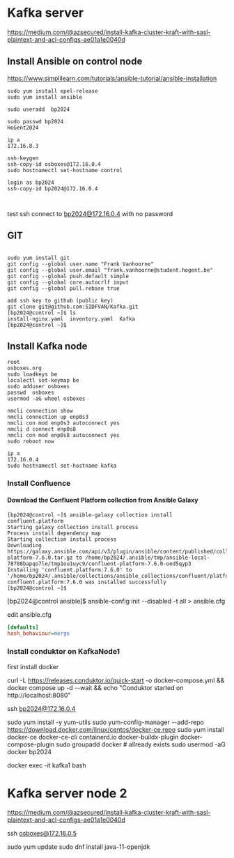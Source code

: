 # Kafka server

https://medium.com/@azsecured/install-kafka-cluster-kraft-with-sasl-plaintext-and-acl-configs-ae01a1e0040d





## Install Ansible on control node

<https://www.simplilearn.com/tutorials/ansible-tutorial/ansible-installation>

```console
sudo yum install epel-release
sudo yum install ansible

sudo useradd  bp2024

sudo passwd bp2024 
HoGent2024

ip a 
172.16.8.3

ssh-keygen
ssh-copy-id osboxes@172.16.0.4
sudo hostnamectl set-hostname control

login as bp2024
ssh-copy-id bp2024@172.16.0.4



```
test ssh connect to bp2024@172.16.0.4 with no password

## GIT

```console

sudo yum install git
git config --global user.name "Frank Vanhoorne"
git config --global user.email "frank.vanhoorne@student.hogent.be"
git config --global push.default simple
git config --global core.autocrlf input
git config --global pull.rebase true

add ssh key to github (public key)
git clone git@github.com:SIDFVAN/Kafka.git
[bp2024@control ~]$ ls
install-nginx.yaml  inventory.yaml  Kafka
[bp2024@control ~]$

```



## Install Kafka node

```console
root 
osboxes.org
sudo loadkeys be
localectl set-keymap be                     
sudo adduser osboxes
passwd  osboxes
usermod -aG wheel osboxes

nmcli connection show
nmcli connection up enp0s3
nmcli con mod enp0s3 autoconnect yes 
nmcli d connect enp0s8
nmcli con mod enp0s8 autoconnect yes 
sudo reboot now

ip a 
172.16.0.4
sudo hostnamectl set-hostname kafka
```

### Install Confluence

#### Download the Confluent Platform collection from Ansible Galaxy

```console
[bp2024@control ~]$ ansible-galaxy collection install confluent.platform
Starting galaxy collection install process
Process install dependency map
Starting collection install process
Downloading https://galaxy.ansible.com/api/v3/plugin/ansible/content/published/collections/artifacts/confluent-platform-7.6.0.tar.gz to /home/bp2024/.ansible/tmp/ansible-local-78708bapqo7le/tmp1ou1uyc9/confluent-platform-7.6.0-oed5qyp3
Installing 'confluent.platform:7.6.0' to '/home/bp2024/.ansible/collections/ansible_collections/confluent/platform'
confluent.platform:7.6.0 was installed successfully
[bp2024@control ~]$ 

```
[bp2024@control ansible]$ ansible-config init --disabled -t all > ansible.cfg

edit ansible.cfg

```ini
[defaults]
hash_behaviour=merge
```
### Install conduktor on KafkaNode1

first install docker


curl -L https://releases.conduktor.io/quick-start -o docker-compose.yml && docker compose up -d --wait && echo "Conduktor started on http://localhost:8080"


ssh bp2024@172.16.0.4





sudo yum install -y yum-utils
sudo yum-config-manager --add-repo https://download.docker.com/linux/centos/docker-ce.repo
sudo yum install docker-ce docker-ce-cli containerd.io docker-buildx-plugin docker-compose-plugin
sudo groupadd docker # allready exists
sudo usermod -aG docker bp2024

docker exec -it kafka1 bash

# Kafka server node 2

https://medium.com/@azsecured/install-kafka-cluster-kraft-with-sasl-plaintext-and-acl-configs-ae01a1e0040d

ssh osboxes@172.16.0.5

sudo yum update
sudo dnf install java-11-openjdk